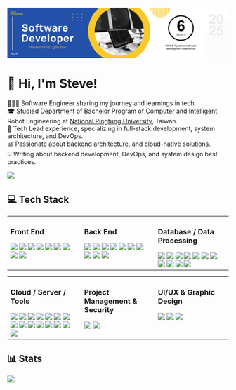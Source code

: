 ![](/assets/images/header.png)

# 👋 Hi, I'm Steve!

👨🏻‍💻 Software Engineer sharing my journey and learnings in tech. <br />
🎓 Studied Department of Bachelor Program of Computer and Intelligent Robot Engineering at [National Pingtung University](https://www.nptu.edu.tw/), Taiwan. <br />
🚀 Tech Lead experience, specializing in full-stack development, system architecture, and DevOps. <br />
📊 Passionate about backend architecture, and cloud-native solutions. <br />
💡 Writing about backend development, DevOps, and system design best practices. <br />

<!-- <p align="left">
  <img src="https://komarev.com/ghpvc/?username=stevelin100132&label=Profile%20views&color=0e75b6&style=flat" alt="stevelin100132" />
</p> -->

![](https://github-readme-stats.vercel.app/api?username=stevelin100132&show_icons=true&locale=en)

## 💻 Tech Stack

<table>
  <tr>
    <td valign="top" width="33%">
      <h3>Front End</h3>
      <img src="https://img.shields.io/badge/-HTML5-E34F26?style=flat&logo=html5&logoColor=white" />
      <img src="https://img.shields.io/badge/-CSS3-1572B6?style=flat&logo=css3&logoColor=white" />
      <img src="https://img.shields.io/badge/-Tailwind%20CSS-06B6D4?style=flat&logo=tailwindcss&logoColor=white" />
      <img src="https://img.shields.io/badge/-JavaScript-F7DF1E?style=flat&logo=javascript&logoColor=white" />
      <img src="https://img.shields.io/badge/-TypeScript-3178C6?style=flat&logo=typescript&logoColor=white" />
      <img src="https://img.shields.io/badge/-jQuery-0769AD?style=flat&logo=jquery&logoColor=white" />
      <img src="https://img.shields.io/badge/-Angular-DE0A39?style=flat&logo=angular&logoColor=white" />
      <img src="https://img.shields.io/badge/-Ng%20Zorro-0170FE?style=flat&logo=antdesign&logoColor=white" />
      <img src="https://img.shields.io/badge/-Apached%20ECharts-AA344D?style=flat&logo=apacheecharts&logoColor=white" />
    </td>
    <td valign="top" width="33%">
      <h3>Back End</h3>
      <img src="https://img.shields.io/badge/-Node.js-339933?style=flat&logo=nodedotjs&logoColor=white" />
      <img src="https://img.shields.io/badge/-Nodemon-76D04B?style=flat&logo=nodemon&logoColor=white" />
      <img src="https://img.shields.io/badge/-Express-000000?style=flat&logo=express&logoColor=white" />
      <img src="https://img.shields.io/badge/-LoopBack-3F5DFF?style=flat&logo=loopback&logoColor=white" />
      <img src="https://img.shields.io/badge/-NestJS-E0234E?style=flat&logo=nestjs&logoColor=white" />
      <img src="https://img.shields.io/badge/-Swagger-85EA2D?style=flat&logo=swagger&logoColor=white"/>
      <img src="https://img.shields.io/badge/-Electron-47848F?style=flat&logo=electron&logoColor=white" />
      <img src="https://img.shields.io/badge/-Mocha-8D6748?style=flat&logo=mocha&logoColor=white" />
      <img src="https://img.shields.io/badge/-Jasmine-8A4182?style=flat&logo=jasmine&logoColor=white" />
      <img src="https://img.shields.io/badge/-Playwright-2EAD33?style=flat&logo=playwright&logoColor=white" />
    </td>
    <td valign="top" width="33%">
      <h3>Database / Data Processing</h3>
      <img src="https://img.shields.io/badge/-PostgreSQL-4169E1?style=flat&logo=postgresql&logoColor=white" />
      <img src="https://img.shields.io/badge/-MySQL-4479A1?style=flat&logo=mysql&logoColor=white" />
      <img src="https://img.shields.io/badge/-MariaDB-003545?style=flat&logo=mariadb&logoColor=white" />
      <img src="https://img.shields.io/badge/-Redis-DC382D?style=flat&logo=redis&logoColor=white" />
      <img src="https://img.shields.io/badge/-Elasticsearch-2DBED4?style=flat&logo=elasticsearch&logoColor=white" />
      <img src="https://img.shields.io/badge/-OpenSearch-005EB8?style=flat&logo=opensearch&logoColor=white" />
      <img src="https://img.shields.io/badge/-MinIO-C72E49?style=flat&logo=minio&logoColor=white" />
      <img src="https://img.shields.io/badge/-Apache%20Kafka-231F20?style=flat&logo=apachekafka&logoColor=white" />
      <img src="https://img.shields.io/badge/-MQTT-660066?style=flat&logo=mqtt&logoColor=white" />
      <img src="https://img.shields.io/badge/-Apache%20NiFi-6F8A95?style=flat&logo=apachenifi&logoColor=white" />
      <img src="https://img.shields.io/badge/-Apache%20Airflow-017CEE?style=flat&logo=apacheairflow&logoColor=white" />
    </td>
  </tr>
</table>

<table>
  <tr>
    <td valign="top" width="33%">
      <h3>Cloud / Server / Tools</h3>
      <img src="https://img.shields.io/badge/-Git-F05032?style=flat&logo=git&logoColor=white" />
      <img src="https://img.shields.io/badge/-GitLab-FC6D26?style=flat&logo=gitlab&logoColor=white" />
      <img src="https://img.shields.io/badge/-NGINX-009639?style=flat&logo=nginx&logoColor=white" />
      <img src="https://img.shields.io/badge/-Nginx%20Proxy%20Manager-F15833?style=flat&logo=nginxproxymanager&logoColor=white" />
      <img src="https://img.shields.io/badge/-ArgoCD-EF7B4D?style=flat&logo=argo&logoColor=white" />
      <img src="https://img.shields.io/badge/-Docker-2496ED?style=flat&logo=docker&logoColor=white" />
      <img src="https://img.shields.io/badge/-Harbor-60B932?style=flat&logo=harbor&logoColor=white" />
      <img src="https://img.shields.io/badge/-Kubernetes-326CE5?style=flat&logo=kubernetes&logoColor=white" />
      <img src="https://img.shields.io/badge/-Prometheus-E6522C?style=flat&logo=prometheus&logoColor=white" />
      <img src="https://img.shields.io/badge/-Grafana-F46800?style=flat&logo=grafana&logoColor=white" />
      <img src="https://img.shields.io/badge/-Loki-F46800?style=flat&logo=loki&logoColor=white" />
      <img src="https://img.shields.io/badge/-Opsgenie-172B4D?style=flat&logo=opsgenie&logoColor=white" />
      <img src="https://img.shields.io/badge/-Matomo-3152A0?style=flat&logo=matomo&logoColor=white" />
      <img src="https://img.shields.io/badge/-Vault-FFEC6E?style=flat&logo=vault&logoColor=white" />
      <img src="https://img.shields.io/badge/-Postman-FF6C37?style=flat&logo=postman&logoColor=white" />
    </td>
    <td valign="top" width="33%">
      <h3>Project Management & Security</h3>
      <img src="https://img.shields.io/badge/-Jira-0052CC?style=flat&logo=jira&logoColor=white" />
      <img src="https://img.shields.io/badge/-Confluence-172B4D?style=flat&logo=confluence&logoColor=white" />
    </td>
    <td valign="top" width="33%">
      <h3>UI/UX & Graphic Design</h3>
      <img src="https://img.shields.io/badge/-Figma-F24E1E?style=flat&logo=figma&logoColor=white" />
      <img src="https://img.shields.io/badge/-Adobe%20Photoshop-31A8FF?style=flat&logo=adobephotoshop&logoColor=white" />
      <img src="https://img.shields.io/badge/-Adobe%20Illustrator-FF9A00?style=flat&logo=adobeillustrator&logoColor=white" />
    </td>
  </tr>
</table>

## 📊 Stats

![](https://github-readme-stats.vercel.app/api/top-langs?username=stevelin100132&show_icons=true&locale=en&layout=compact)
